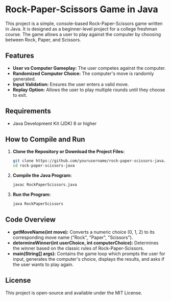 # Rock-Paper-Scissors Game in Java

This project is a simple, console-based Rock-Paper-Scissors game written in Java. It is designed as a beginner-level project for a college freshman course. The game allows a user to play against the computer by choosing between Rock, Paper, and Scissors.

## Features

- **User vs Computer Gameplay:** The user competes against the computer.
- **Randomized Computer Choice:** The computer's move is randomly generated.
- **Input Validation:** Ensures the user enters a valid move.
- **Replay Option:** Allows the user to play multiple rounds until they choose to exit.

## Requirements

- Java Development Kit (JDK) 8 or higher

## How to Compile and Run

1. **Clone the Repository or Download the Project Files:**

   ```bash
   git clone https://github.com/yourusername/rock-paper-scissors-java.git
   cd rock-paper-scissors-java

2. **Compile the Java Program:**

    ```bash
    javac RockPaperScissors.java


3. **Run the Program:**
    ```bash
    java RockPaperScissors

## Code Overview

- **getMoveName(int move):** Converts a numeric choice (0, 1, 2) to its corresponding move name ("Rock", "Paper", "Scissors").
- **determineWinner(int userChoice, int computerChoice):** Determines the winner based on the classic rules of Rock-Paper-Scissors.
- **main(String[] args):** Contains the game loop which prompts the user for input, generates the computer's choice, displays the results, and asks if the user wants to play again.

## License

This project is open-source and available under the MIT License.